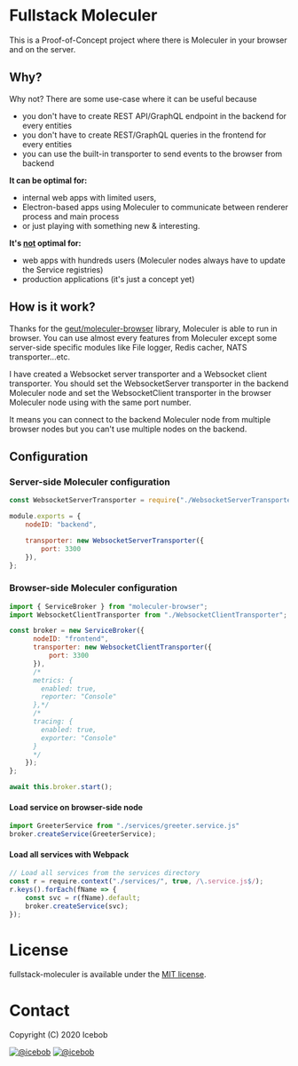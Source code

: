 # Fullstack Moleculer
This is a Proof-of-Concept project where there is Moleculer in your browser and on the server.

## Why?
Why not? There are some use-case where it can be useful because
- you don't have to create REST API/GraphQL endpoint in the backend for every entities
- you don't have to create REST/GraphQL queries in the frontend for every entities
- you can use the built-in transporter to send events to the browser from backend


**It can be optimal for:**
- internal web apps with limited users,
- Electron-based apps using Moleculer to communicate between renderer process and main process
- or just playing with something new & interesting.

**It's <ins>not</ins> optimal for:**
- web apps with hundreds users (Moleculer nodes always have to update the Service registries)
- production applications (it's just a concept yet)

## How is it work?
Thanks for the [geut/moleculer-browser](https://github.com/geut/moleculer-browser) library, Moleculer is able to run in browser. You can use almost every features from Moleculer except some server-side specific modules like File logger, Redis cacher, NATS transporter...etc. 

I have created a Websocket server transporter and a Websocket client transporter. You should set the WebsocketServer transporter in the backend Moleculer node and set the WebsocketClient transporter in the browser Moleculer node using with the same port number.

It means you can connect to the backend Moleculer node from multiple browser nodes but you can't use multiple nodes on the backend.

## Configuration

### Server-side Moleculer configuration

```js
const WebsocketServerTransporter = require("./WebsocketServerTransporter");

module.exports = {
    nodeID: "backend",

    transporter: new WebsocketServerTransporter({
        port: 3300
    }),
};
```

### Browser-side Moleculer configuration

```js
import { ServiceBroker } from "moleculer-browser";
import WebsocketClientTransporter from "./WebsocketClientTransporter";

const broker = new ServiceBroker({
      nodeID: "frontend",
      transporter: new WebsocketClientTransporter({
          port: 3300
      }),
      /*
      metrics: {
        enabled: true,
        reporter: "Console"
      },*/
      /*
      tracing: {
        enabled: true,
        exporter: "Console"
      }
      */
    });
};

await this.broker.start();
```

#### Load service on browser-side node

```js
import GreeterService from "./services/greeter.service.js"
broker.createService(GreeterService);
```

#### Load all services with Webpack
```js
// Load all services from the services directory
const r = require.context("./services/", true, /\.service.js$/);
r.keys().forEach(fName => {
    const svc = r(fName).default;
    broker.createService(svc);
});
```



# License
fullstack-moleculer is available under the [MIT license](https://tldrlegal.com/license/mit-license).

# Contact

Copyright (C) 2020 Icebob

[![@icebob](https://img.shields.io/badge/github-icebob-green.svg)](https://github.com/icebob) [![@icebob](https://img.shields.io/badge/twitter-Icebobcsi-blue.svg)](https://twitter.com/Icebobcsi)